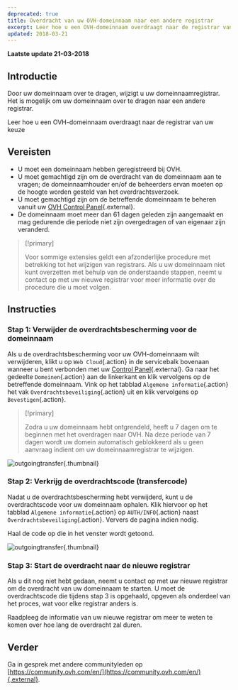 ```yaml
---
deprecated: true
title: Overdracht van uw OVH-domeinnaam naar een andere registrar
excerpt: Leer hoe u een OVH-domeinnaam overdraagt naar de registrar van uw keuze
updated: 2018-03-21
---
```


**Laatste update 21-03-2018**

## Introductie

Door uw domeinnaam over te dragen, wijzigt u uw domeinnaamregistrar. Het is mogelijk om uw domeinnaam over te dragen naar een andere registrar.

Leer hoe u een OVH-domeinnaam overdraagt naar de registrar van uw keuze

## Vereisten
- U moet een domeinnaam hebben geregistreerd bij OVH.
- U moet gemachtigd zijn om de overdracht van de domeinnaam aan te vragen; de domeinnaamhouder en/of de beheerders ervan moeten op de hoogte worden gesteld van het overdrachtsverzoek.
- U moet gemachtigd zijn om de betreffende domeinnaam te beheren vanuit uw [OVH Control Panel](https://www.ovh.com/auth/?action=gotomanager&from=https://www.ovh.nl/&ovhSubsidiary=nl){.external}.
- De domeinnaam moet meer dan 61 dagen geleden zijn aangemaakt en mag gedurende die periode niet zijn overgedragen of van eigenaar zijn veranderd.

> [!primary]
>
> Voor sommige extensies geldt een afzonderlijke procedure met betrekking tot het wijzigen van registrars. Als u uw domeinnaam niet kunt overzetten met behulp van de onderstaande stappen, neemt u contact op met uw nieuwe registrar voor meer informatie over de procedure die u moet volgen.
>

## Instructies

### Stap 1: Verwijder de overdrachtsbescherming voor de domeinnaam

Als u de overdrachtsbescherming voor uw OVH-domeinnaam wilt verwijderen, klikt u op `Web Cloud`{.action} in de servicebalk bovenaan wanneer u bent verbonden met uw [Control Panel](https://www.ovh.com/auth/?action=gotomanager&from=https://www.ovh.nl/&ovhSubsidiary=nl){.external}. Ga naar het gedeelte `Domeinen`{.action} aan de linkerkant en klik vervolgens op de betreffende domeinnaam. Vink op het tabblad `Algemene informatie`{.action} het vak `Overdrachtsbeveiliging`{.action} uit en klik vervolgens op `Bevestigen`{.action}.

> [!primary]
>
> Zodra u uw domeinnaam hebt ontgrendeld, heeft u 7 dagen om te beginnen met het overdragen naar OVH. Na deze periode van 7 dagen wordt uw domein automatisch geblokkeerd als u geen aanvraag indient om uw domeinnaamregistrar te wijzigen.
>

![outgoingtransfer](images/outgoing-transfer-step2.png){.thumbnail}

### Stap 2: Verkrijg de overdrachtscode (transfercode)

Nadat u de overdrachtsbescherming hebt verwijderd, kunt u de overdrachtscode voor uw domeinnaam ophalen. Klik hiervoor op het tabblad `Algemene informatie`{.action} op `AUTH/INFO`{.action} naast `Overdrachtsbeveiliging`{.action}. Ververs de pagina indien nodig.

Haal de code op die in het venster wordt getoond.

![outgoingtransfer](images/outgoing-transfer-step3.png){.thumbnail}

### Stap 3: Start de overdracht naar de nieuwe registrar

Als u dit nog niet hebt gedaan, neemt u contact op met uw nieuwe registrar om de overdracht van uw domeinnaam te starten. U moet de overdrachtscode die tijdens stap 3 is opgehaald, opgeven als onderdeel van het proces, wat voor elke registrar anders is.

Raadpleeg de informatie van uw nieuwe registrar om meer te weten te komen over hoe lang de overdracht zal duren.

## Verder

Ga in gesprek met andere communityleden op [https://community.ovh.com/en/](https://community.ovh.com/en/){.external}.